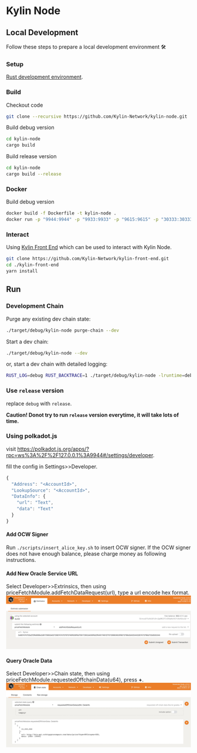# Kylin Node

## Local Development

Follow these steps to prepare a local development environment :hammer_and_wrench:

### Setup
[Rust development environment](https://substrate.dev/docs/en/knowledgebase/getting-started).


### Build

Checkout code
```bash
git clone --recursive https://github.com/Kylin-Network/kylin-node.git
```

Build debug version

```bash
cd kylin-node
cargo build
```

Build release version

```bash
cd kylin-node
cargo build --release
```

### Docker

Build debug version

```bash
docker build -f Dockerfile -t kylin-node .
docker run -p "9944:9944" -p "9933:9933" -p "9615:9615" -p "30333:30333" kylin-node:latest bash -c "/kylin-node --dev --ws-external --rpc-external --rpc-methods Unsafe"
```



### Interact
Using [Kylin Front End](https://github.com/Kylin-Network/kylin-front-end) which can be used to interact with Kylin Node.

``` bash
git clone https://github.com/Kylin-Network/kylin-front-end.git
cd ./kylin-front-end
yarn install
```


## Run

### Development Chain

Purge any existing dev chain state:

```bash
./target/debug/kylin-node purge-chain --dev
```

Start a dev chain:

```bash
./target/debug/kylin-node --dev
```

or, start a dev chain with detailed logging:

```bash
RUST_LOG=debug RUST_BACKTRACE=1 ./target/debug/kylin-node -lruntime=debug --dev
```

### Use `release` version

replace `debug` with `release`.

**Caution! Donot try to run `release` version everytime, it will take lots of time.**


### Using polkadot.js
visit <https://polkadot.js.org/apps/?rpc=ws%3A%2F%2F127.0.0.1%3A9944#/settings/developer>.

fill the config in Settings>>Developer.
```js
{
  "Address": "<AccountId>",
  "LookupSource": "<AccountId>",
  "DataInfo": {
    "url": "Text",
    "data": "Text"
  }
}
```

#### Add OCW Signer
Run `./scripts/insert_alice_key.sh` to insert OCW signer. If the OCW signer does not have enough balance, please charge money as following instructions.

#### Add New Oracle Service URL
Select Developer>>Extrinsics, then using priceFetchModule.addFetchDataRequest(url), type a url encode hex format.
![pic](doc/imgs/addFetchDataRequest.png)

#### Query Oracle Data
Select Developer>>Chain state, then using priceFetchModule.requestedOffchainData(u64), press **+**.
![pic](doc/imgs/queryRequestedData.jpg)
